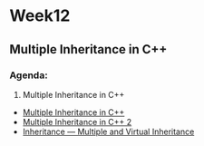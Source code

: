 ﻿# Week12

## Multiple Inheritance in C++

### Agenda:

1) Multiple Inheritance in C++
* <a href="http://www.cprogramming.com/tutorial/multiple_inheritance.html">Multiple Inheritance in C++</a><br/>
* <a href="http://www.geeksforgeeks.org/multiple-inheritance-in-c/">Multiple Inheritance in C++ 2</a><br/>
* <a href="https://isocpp.org/wiki/faq/multiple-inheritance">Inheritance — Multiple and Virtual Inheritance </a><br/>
